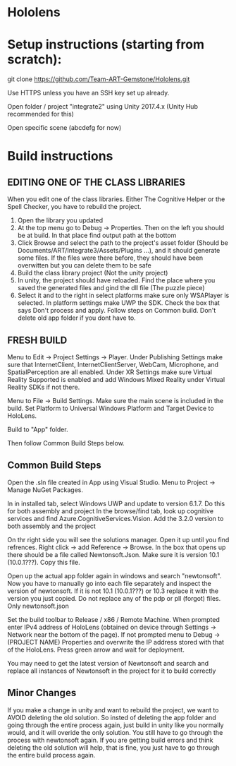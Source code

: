 # Hololens

# Setup instructions (starting from scratch):

git clone https://github.com/Team-ART-Gemstone/Hololens.git

Use HTTPS unless you have an SSH key set up already.

Open folder / project "integrate2" using Unity 2017.4.x (Unity Hub recommended for this)

Open specific scene (abcdefg for now)

# Build instructions

## EDITING ONE OF THE CLASS LIBRARIES

When you edit one of the class libraries. Either The Cognitive Helper or the Spell Checker, you have to rebuild the project.
1) Open the library you updated
2) At the top menu go to Debug -> Properties. Then on the left you should be at build. In that place find output path at the bottom
3) Click Browse and select the path to the project's asset folder (Should be Documents/ART/Integrate3/Assets/Plugins ...), and it should generate some files. If the files were there before, they should have been overwitten but you can delete them to be safe
4) Build the class library project (Not the unity project)
5) In unity, the project should have reloaded. Find the place where you saved the generated files and gind the dll file (The puzzle piece)
6) Select it and to the right in select platforms make sure only WSAPlayer is selected. In platform settings make UWP the SDK. Check the box that says Don't process and apply. Follow steps on Common build. Don't delete old app folder if you dont have to.
## FRESH BUILD

Menu to Edit -> Project Settings -> Player. Under Publishing Settings make sure that InternetClient, InternetClientServer, WebCam, Microphone, and SpatialPerception are all enabled. Under XR Settings make sure Virtual Reality Supported is enabled and add Windows Mixed Reality under Virtual Reality SDKs if not there.

Menu to File -> Build Settings. Make sure the main scene is included in the build. Set Platform to Universal Windows Platform and Target Device to HoloLens.

Build to "App" folder.

Then follow Common Build Steps below.

## Common Build Steps

Open the .sln file created in App using Visual Studio. Menu to Project -> Manage NuGet Packages.

In in installed tab, select Windows UWP and update to version 6.1.7. Do this for both assembly and project
In the browse/find tab, look up cognitive services and find Azure.CognitiveServices.Vision. Add the 3.2.0 version to both assembly and the project

On thr right side you will see the solutions manager. Open it up until you find refrences. Right click -> add Reference -> Browse.
In the box that opens up there should be a file called Newtonsoft.Json. Make sure it is version 10.1 (10.0.1???). Copy this file.

Open up the actual app folder again in windows and search "newtonsoft". Now you have to manually go into each file separately and inspect the version of newtonsoft. If it is not 10.1 (10.0.1???) or 10.3 replace it with the version you just copied. Do not replace any of the pdp or pll (forgot) files. Only newtonsoft.json

Set the build toolbar to Release / x86 / Remote Machine. When prompted enter IPv4 address of HoloLens (obtained on device through Settings -> Network near the bottom of the page). If not prompted menu to Debug -> (PROJECT NAME) Properties and overwrite the IP address stored with that of the HoloLens. Press green arrow and wait for deployment.

You may need to get the latest version of Newtonsoft and search and replace all instances of Newtonsoft in the project for it to build correctly

## Minor Changes

If you make a change in unity and want to rebuild the project, we want to AVOID deleting the old solution. So insted of deleting the app folder and going through the entire process again, just build in unity like you normally would, and it will overide the only solution. You still have to go through the process with newtonsoft again. If you are getting build errors and think deleting the old solution will help, that is fine, you just have to go through the entire build process again.
